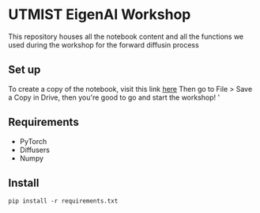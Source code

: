 # UTMIST EigenAI Workshop 

This repository houses all the notebook content and all the functions we used during the workshop for the forward diffusin process

## Set up
To create a copy of the notebook, visit this link [here](https://colab.research.google.com/drive/1i0PO96r5YLYDAfC1IIHFiEcyQYyKjRo1?usp=sharing)
Then go to File > Save a Copy in Drive, then you're good to go and start the workshop!
'
## Requirements
* PyTorch
* Diffusers
* Numpy

## Install
```
pip install -r requirements.txt
```
